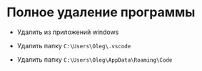 # Полное удаление программы

- Удалить из приложений windows

- Удалить папку `C:\Users\Oleg\.vscode`

- Удалить папку `C:\Users\Oleg\AppData\Roaming\Code`
